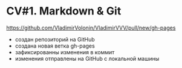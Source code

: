 # CV#1. Markdown & Git
https://github.com/VladimirVolonin/VladimirVVV/pull/new/gh-pages
* создан репозиторий на GitHub
* создана новая ветка gh-pages
* зафиксированны изменения в коммит
* изменения отправлены на GitHub с локальной машины